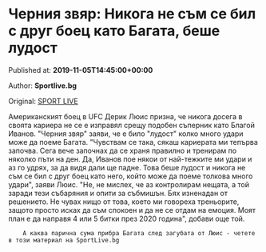 
# Черния звяр: Никога не съм се бил с друг боец като Багата, беше лудост

Published at: **2019-11-05T14:45:00+00:00**

Author: **Sportlive.bg**

Original: [SPORT LIVE](https://www.sportlive.bg/sport/other/cherniq-zvqr-nikoga-ne-sym-se-bil-s-drug-boec-kato-bagata-beshe-ludost-1402923.html)

Американският боец в UFC Дерик Люис призна, че никога досега в своята кариера не се е изправял срещу подобен съперник като Благой Иванов. "Черния звяр" заяви, че е било "лудост" колко много удари може да поеме Багата.
"Чувствам се така, сякаш кариерата ми тепърва започва. Сега вече започнах да се храня правилно и тренирам по няколко пъти на ден. Да, Иванов пое някои от най-тежките ми удари и аз го удрях, за да видя дали ще падне. Това беше лудост и никога не съм се бил с друг боец като него, който може да поеме толкова много удари", заяви Люис.
"Не, не мислех, че аз контролирам нещата, а той заради тези събаряния и опити за събмишън. Бях изненадан от решението. Не чувах нищо от това, което ми говореха треньорите, защото просто исках да съм спокоен и да не се отдам на емоция. Моят план е да направя 4 или 5 битки през 2020 година", добави още той.

        А каква парична сума прибра Багата след загубата от Люис - четете в този материал на SportLive.bg
      
